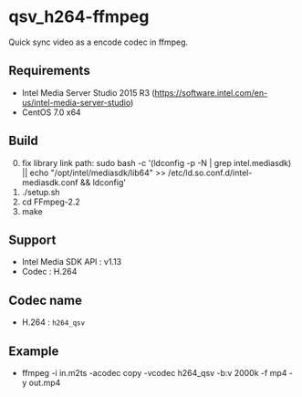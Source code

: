qsv_h264-ffmpeg
================

Quick sync video as a encode codec in ffmpeg.

## Requirements
   * Intel Media Server Studio 2015 R3 (https://software.intel.com/en-us/intel-media-server-studio)
   * CentOS 7.0 x64

## Build
   0. fix library link path:
        sudo bash -c '(ldconfig -p -N | grep intel.mediasdk) || echo "/opt/intel/mediasdk/lib64" >> /etc/ld.so.conf.d/intel-mediasdk.conf && ldconfig'
   1. ./setup.sh
   2. cd FFmpeg-2.2
   3. make

## Support
   * Intel Media SDK API : v1.13
   * Codec : H.264

## Codec name
   * H.264 : `h264_qsv`

## Example
   * ffmpeg -i in.m2ts -acodec copy -vcodec h264_qsv -b:v 2000k -f mp4 -y out.mp4
